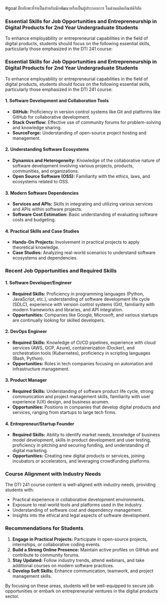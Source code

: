 #goal
ฝึกทักษะที่จำเป็นสำหรับนักพัฒนาหรือเป็นผู้ประกอบการ ในด้านผลิตภัณฑ์ดิจิทัล


### Essential Skills for Job Opportunities and Entrepreneurship in Digital Products for 2nd Year Undergraduate Students

To enhance employability or entrepreneurial capabilities in the field of digital products, students should focus on the following essential skills, particularly those emphasized in the DTI 241 course:
### Essential Skills for Job Opportunities and Entrepreneurship in Digital Products for 2nd Year Undergraduate Students

To enhance employability or entrepreneurial capabilities in the field of digital products, students should focus on the following essential skills, particularly those emphasized in the DTI 241 course:

#### 1. **Software Development and Collaboration Tools**
   - **GitHub:** Proficiency in version control systems like Git and platforms like GitHub for collaborative development.
   - **Stack Overflow:** Effective use of community forums for problem-solving and knowledge sharing.
   - **SourceForge:** Understanding of open-source project hosting and management.

#### 2. **Understanding Software Ecosystems**
   - **Dynamics and Heterogeneity:** Knowledge of the collaborative nature of software development involving various projects, products, communities, and organizations.
   - **Open Source Software (OSS):** Familiarity with the ethics, laws, and ecosystems related to OSS.

#### 3. **Modern Software Dependencies**
   - **Services and APIs:** Skills in integrating and utilizing various services and APIs within software projects.
   - **Software Cost Estimation:** Basic understanding of evaluating software costs and budgeting.

#### 4. **Practical Skills and Case Studies**
   - **Hands-On Projects:** Involvement in practical projects to apply theoretical knowledge.
   - **Case Studies:** Analyzing real-world scenarios to understand software ecosystems and dependencies.

### Recent Job Opportunities and Required Skills

#### 1. **Software Developer/Engineer**
   - **Required Skills:** Proficiency in programming languages (Python, JavaScript, etc.), understanding of software development life cycle (SDLC), experience with version control systems (Git), familiarity with modern frameworks and libraries, and API integration.
   - **Opportunities:** Companies like Google, Microsoft, and various startups are continually looking for skilled developers.

#### 2. **DevOps Engineer**
   - **Required Skills:** Knowledge of CI/CD pipelines, experience with cloud services (AWS, GCP, Azure), containerization (Docker), and orchestration tools (Kubernetes), proficiency in scripting languages (Bash, Python).
   - **Opportunities:** Roles in tech companies focusing on automation and infrastructure management.

#### 3. **Product Manager**
   - **Required Skills:** Understanding of software product life cycle, strong communication and project management skills, familiarity with user experience (UX) design, and business acumen.
   - **Opportunities:** Positions in companies that develop digital products and services, ranging from startups to large tech firms.

#### 4. **Entrepreneur/Startup Founder**
   - **Required Skills:** Ability to identify market needs, knowledge of business model development, skills in product development and user testing, proficiency in pitching and securing funding, and understanding of digital marketing.
   - **Opportunities:** Creating new digital products or services, joining incubators or accelerators, and leveraging crowdfunding platforms.

### Course Alignment with Industry Needs

The DTI 241 course content is well-aligned with industry needs, providing students with:
- Practical experience in collaborative development environments.
- Exposure to real-world tools and platforms used in the industry.
- Understanding of software cost and dependency management.
- Insights into the ethical and legal aspects of software development.

### Recommendations for Students

1. **Engage in Practical Projects:** Participate in open-source projects, internships, or collaborative coding events.
2. **Build a Strong Online Presence:** Maintain active profiles on GitHub and contribute to community forums.
3. **Stay Updated:** Follow industry trends, attend webinars, and take additional courses on modern software practices.
4. **Develop Soft Skills:** Enhance communication, teamwork, and project management skills.

By focusing on these areas, students will be well-equipped to secure job opportunities or embark on entrepreneurial ventures in the digital products sector.